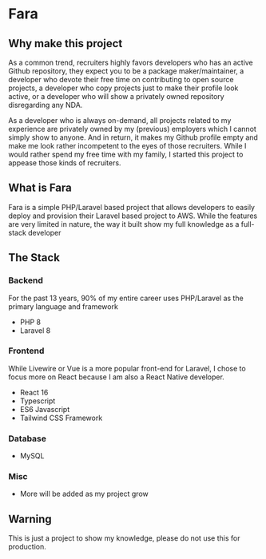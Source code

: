 # Fara

## Why make this project
As a common trend, recruiters highly favors developers who has an active Github repository, they expect you to be a package maker/maintainer, a developer who devote their free time on contributing to open source projects, a developer who copy projects just to make their profile look active, or a developer who will show a privately owned repository disregarding any NDA.

As a developer who is always on-demand, all projects related to my experience are privately owned by my (previous) employers which I cannot simply show to anyone.  And in return, it makes my Github profile empty and make me look rather incompetent to the eyes of those recruiters. While I would rather spend my free time with my family, I started this project to appease those kinds of recruiters.

## What is Fara
Fara is a simple PHP/Laravel based project that allows developers to easily deploy and provision their Laravel based project to AWS. While the features are very limited in nature, the way it built show my full knowledge as a full-stack developer

## The Stack

### Backend
For the past 13 years, 90% of my entire career uses PHP/Laravel as the primary language and framework
- PHP 8
- Laravel 8

### Frontend
While Livewire or Vue is a more popular front-end for Laravel, I chose to focus more on React because I am also a React Native developer.
- React 16
- Typescript
- ES6 Javascript
- Tailwind CSS Framework

### Database
- MySQL

### Misc
- More will be added as my project grow

## Warning
This is just a project to show my knowledge, please do not use this for production.
